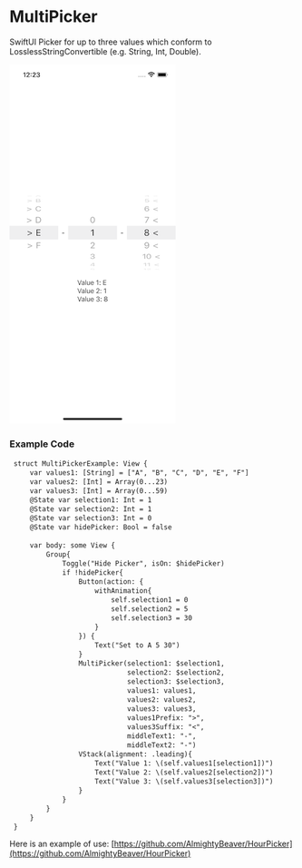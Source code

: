 # MultiPicker

SwiftUI Picker for up to three values which conform to LosslessStringConvertible (e.g. String, Int, Double).


<img src="https://github.com/AlmightyBeaver/MultiPicker/blob/main/example1_small.png" width="293" height="633">


### Example Code
```
 struct MultiPickerExample: View {
     var values1: [String] = ["A", "B", "C", "D", "E", "F"]
     var values2: [Int] = Array(0...23)
     var values3: [Int] = Array(0...59)
     @State var selection1: Int = 1
     @State var selection2: Int = 1
     @State var selection3: Int = 0
     @State var hidePicker: Bool = false
     
     var body: some View {
         Group{
             Toggle("Hide Picker", isOn: $hidePicker)
             if !hidePicker{
                 Button(action: {
                     withAnimation{
                         self.selection1 = 0
                         self.selection2 = 5
                         self.selection3 = 30
                     }
                 }) {
                     Text("Set to A 5 30")
                 }
                 MultiPicker(selection1: $selection1,
                             selection2: $selection2,
                             selection3: $selection3,
                             values1: values1,
                             values2: values2,
                             values3: values3,
                             values1Prefix: ">",
                             values3Suffix: "<",
                             middleText1: "-",
                             middleText2: "-")
                 VStack(alignment: .leading){
                     Text("Value 1: \(self.values1[selection1])")
                     Text("Value 2: \(self.values2[selection2])")
                     Text("Value 3: \(self.values3[selection3])")
                 }
             }
         }
     }
 }
```


Here is an example of use:
[https://github.com/AlmightyBeaver/HourPicker](https://github.com/AlmightyBeaver/HourPicker)
